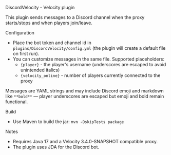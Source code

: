 DiscordVelocity - Velocity plugin

This plugin sends messages to a Discord channel when the proxy starts/stops and when players join/leave.

Configuration
- Place the bot token and channel id in `plugins/DiscordVelocity/config.yml` (the plugin will create a default file on first run).
- You can customize messages in the same file. Supported placeholders:
  - `{player}` - the player's username (underscores are escaped to avoid unintended italics)
  - `{velocity_online}` - number of players currently connected to the proxy

Messages are YAML strings and may include Discord emoji and markdown like `**bold**` — player underscores are escaped but emoji and bold remain functional.

Build
- Use Maven to build the jar: `mvn -DskipTests package`

Notes
- Requires Java 17 and a Velocity 3.4.0-SNAPSHOT compatible proxy.
- The plugin uses JDA for the Discord bot.
